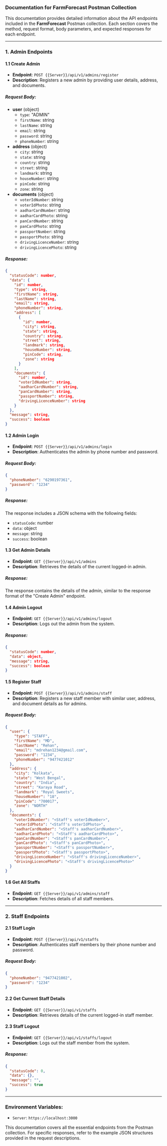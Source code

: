 ### Documentation for FarmForecast Postman Collection

This documentation provides detailed information about the API endpoints included in the **FarmForecast** Postman collection. Each section covers the method, request format, body parameters, and expected responses for each endpoint.

---

### 1. **Admin Endpoints**

#### 1.1 Create Admin
- **Endpoint**: `POST {{Server}}/api/v1/admins/register`
- **Description**: Registers a new admin by providing user details, address, and documents.
  
##### Request Body:
- **user** (object)
  - `type`: "ADMIN"
  - `firstName`: string
  - `lastName`: string
  - `email`: string
  - `password`: string
  - `phoneNumber`: string
- **address** (object)
  - `city`: string
  - `state`: string
  - `country`: string
  - `street`: string
  - `landmark`: string
  - `houseNumber`: string
  - `pinCode`: string
  - `zone`: string
- **documents** (object)
  - `voterIdNumber`: string
  - `voterIdPhoto`: string
  - `aadharCardNumber`: string
  - `aadharCardPhoto`: string
  - `panCardNumber`: string
  - `panCardPhoto`: string
  - `passportNumber`: string
  - `passportPhoto`: string
  - `drivingLicenceNumber`: string
  - `drivingLicencePhoto`: string

##### Response:
```json
{
  "statusCode": number,
  "data": {
    "id": number,
    "type": string,
    "firstName": string,
    "lastName": string,
    "email": string,
    "phoneNumber": string,
    "address": [
      {
        "id": number,
        "city": string,
        "state": string,
        "country": string,
        "street": string,
        "landmark": string,
        "houseNumber": string,
        "pinCode": string,
        "zone": string
      }
    ],
    "documents": {
      "id": number,
      "voterIdNumber": string,
      "aadharCardNumber": string,
      "panCardNumber": string,
      "passportNumber": string,
      "drivingLicenceNumber": string
    }
  },
  "message": string,
  "success": boolean
}
```

#### 1.2 Admin Login
- **Endpoint**: `POST {{Server}}/api/v1/admins/login`
- **Description**: Authenticates the admin by phone number and password.

##### Request Body:
```json
{
  "phoneNumber": "6290197361",
  "password": "1234"
}
```

##### Response:
The response includes a JSON schema with the following fields:
- `statusCode`: number
- `data`: object
- `message`: string
- `success`: boolean

#### 1.3 Get Admin Details
- **Endpoint**: `GET {{Server}}/api/v1/admins`
- **Description**: Retrieves the details of the current logged-in admin.

##### Response:
The response contains the details of the admin, similar to the response format of the "Create Admin" endpoint.

#### 1.4 Admin Logout
- **Endpoint**: `GET {{Server}}/api/v1/admins/logout`
- **Description**: Logs out the admin from the system.

##### Response:
```json
{
  "statusCode": number,
  "data": object,
  "message": string,
  "success": boolean
}
```

#### 1.5 Register Staff
- **Endpoint**: `POST {{Server}}/api/v1/admins/staff`
- **Description**: Registers a new staff member with similar user, address, and document details as for admins.

##### Request Body:
```json
{
  "user": {
    "type": "STAFF",
    "firstName": "MD",
    "lastName": "Rehan",
    "email": "mdrehan1234@gmail.com",
    "password": "1234",
    "phoneNumber": "9477421012"
  },
  "address": {
    "city": "Kolkata",
    "state": "West Bengal",
    "country": "India",
    "street": "Karaya Road",
    "landmark": "Royal Sweets",
    "houseNumber": "18",
    "pinCode": "700017",
    "zone": "NORTH"
  },
  "documents": {
    "voterIdNumber": "<Staff's voterIdNumber>",
    "voterIdPhoto": "<Staff's voterIdPhoto>",
    "aadharCardNumber": "<Staff's aadharCardNumber>",
    "aadharCardPhoto": "<Staff's aadharCardPhoto>",
    "panCardNumber": "<Staff's panCardNumber>",
    "panCardPhoto": "<Staff's panCardPhoto>",
    "passportNumber": "<Staff's passportNumber>",
    "passportPhoto": "<Staff's passportPhoto>",
    "drivingLicenceNumber": "<Staff's drivingLicenceNumber>",
    "drivingLicencePhoto": "<Staff's drivingLicencePhoto>"
  }
}
```

#### 1.6 Get All Staffs
- **Endpoint**: `GET {{Server}}/api/v1/admins/staff`
- **Description**: Fetches details of all staff members.

---

### 2. **Staff Endpoints**

#### 2.1 Staff Login
- **Endpoint**: `POST {{Server}}/api/v1/staffs`
- **Description**: Authenticates staff members by their phone number and password.

##### Request Body:
```json
{
  "phoneNumber": "9477421002",
  "password": "1234"
}
```

#### 2.2 Get Current Staff Details
- **Endpoint**: `GET {{Server}}/api/v1/staffs`
- **Description**: Retrieves details of the current logged-in staff member.

#### 2.3 Staff Logout
- **Endpoint**: `GET {{Server}}/api/v1/staffs/logout`
- **Description**: Logs out the staff member from the system.

##### Response:
```json
{
  "statusCode": 0,
  "data": {},
  "message": "",
  "success": true
}
```

---

### Environment Variables:
- `Server`: `https://localhost:3000`

This documentation covers all the essential endpoints from the Postman collection. For specific responses, refer to the example JSON structures provided in the request descriptions.
